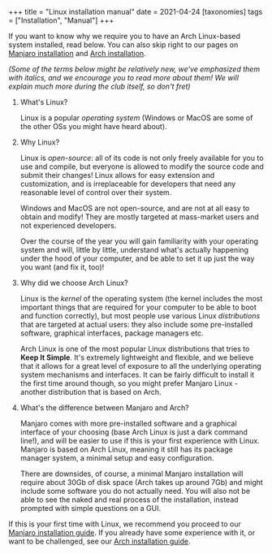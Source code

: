 +++
title = "Linux installation manual"
date = 2021-04-24
[taxonomies]
tags = ["Installation", "Manual"]
+++

If you want to know why we require you to have an Arch Linux-based system installed, read below. You can also skip right to our pages on [Manjaro installation](@/articles/manjaro-manual.md) and [Arch installation](@/articles/arch-manual/index.md).

*(Some of the terms below might be relatively new, we've emphasized them with italics, and we encourage you to read more about them! We will explain much more during the club itself, so don't fret)*

1. What's Linux?

    Linux is a popular *operating system* (Windows or MacOS are some of the other OSs you might have heard about). 

1. Why Linux?

    Linux is *open-source*: all of its code is not only freely available for you to use and compile, but everyone is allowed to modify the source code and submit their changes! Linux allows for easy extension and customization, and is irreplaceable for developers that need any reasonable level of control over their system.

    Windows and MacOS are not open-source, and are not at all easy to obtain and modify! They are mostly targeted at mass-market users and not experienced developers.

    Over the course of the year you will gain familiarity with your operating system and will, little by little, understand what's actually happening under the hood of your computer, and be able to set it up just the way you want (and fix it, too)!

1. Why did we choose Arch Linux?

    Linux is the *kernel* of the operating system (the kernel includes the most important things that are required for your computer to be able to boot and function correctly), but most people use various Linux *distributions*  that are targeted at actual users: they also include some pre-installed software, graphical interfaces, package managers etc.

    Arch Linux is one of the most popular Linux distributions that tries to **Keep It Simple**. It's extremely lightweight and flexible, and we believe that it allows for a great level of exposure to all the underlying operating system mechanisms and interfaces. It can be fairly difficult to install it the first time around though, so you might prefer Manjaro Linux - another distribution that is based on Arch.

1. What's the difference between Manjaro and Arch?

    Manjaro comes with more pre-installed software and a graphical interface of your choosing (base Arch Linux is just a dark command line!), and will be easier to use if this is your first experience with Linux. Manjaro is based on Arch Linux, meaning it still has its package manager system, a minimal setup and easy configuration.

    There are downsides, of course, a minimal Manjaro installation will require about 30Gb of disk space (Arch takes up around 7Gb) and might include some software you do not actually need. You will also not be able to see the naked and real process of the installation, instead prompted with simple questions on a GUI.

If this is your first time with Linux, we recommend you proceed to our [Manjaro installation guide](@/articles/manjaro-manual.md). If you already have some experience with it, or want to be challenged, see our [Arch installation guide](@/articles/arch-manual/index.md).
